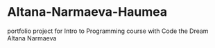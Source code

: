 # Altana-Narmaeva-Haumea
portfolio project for Intro to Programming course with Code the Dream
Altana Narmaeva